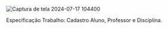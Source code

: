 
![Captura de tela 2024-07-17 104400](https://github.com/user-attachments/assets/58f27dad-eb80-4f97-be55-6c6ff2654ee5)


Especificação Trabalho: 
Cadastro Aluno, Professor e Disciplina. 
